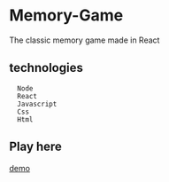 # Memory-Game
The classic memory game made in React
## technologies
```
  Node
  React
  Javascript
  Css
  Html
```

## Play here
[demo](https://memory-game-salvador-scafati.netlify.app/)
